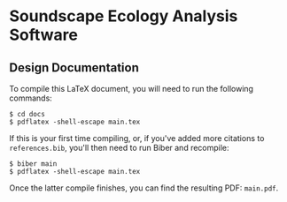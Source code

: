 # Soundscape Ecology Analysis Software

## Design Documentation
To compile this LaTeX document, you will need to run the following commands:
```
$ cd docs
$ pdflatex -shell-escape main.tex
```

If this is your first time compiling, or, if you've added more citations to `references.bib`, you'll then need to run Biber and recompile:
```
$ biber main
$ pdflatex -shell-escape main.tex
```

Once the latter compile finishes, you can find the resulting PDF: `main.pdf`.
